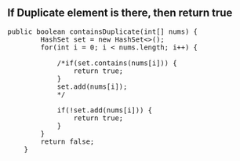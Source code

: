 ## If Duplicate element is there, then return true
<pre>
public boolean containsDuplicate(int[] nums) {       
        HashSet<Integer> set = new HashSet<>();
        for(int i = 0; i < nums.length; i++) {
            
            /*if(set.contains(nums[i])) {
                return true;
            }
            set.add(nums[i]);
            */
            
            if(!set.add(nums[i])) {
                return true;
            }
        }
        return false;
    }
   </pre>
